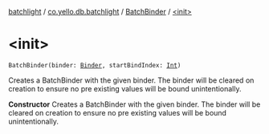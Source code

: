 [batchlight](../../index.md) / [co.yello.db.batchlight](../index.md) / [BatchBinder](index.md) / [&lt;init&gt;](-init-.md)

# &lt;init&gt;

`BatchBinder(binder: `[`Binder`](../-binder/index.md)`, startBindIndex: `[`Int`](https://kotlinlang.org/api/latest/jvm/stdlib/kotlin/-int/index.html)`)`

Creates a BatchBinder with the given binder. The binder will be cleared on creation to ensure
no pre existing values will be bound unintentionally.

**Constructor**
Creates a BatchBinder with the given binder. The binder will be cleared on creation to ensure
no pre existing values will be bound unintentionally.

